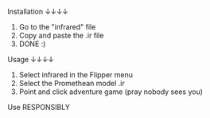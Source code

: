 Installation ↓↓↓↓
  1. Go to the "infrared" file
  2. Copy and paste the .ir file
  3. DONE :)

Usage ↓↓↓↓
  1. Select infrared in the Flipper menu
  2. Select the Promethean model .ir
  3. Point and click adventure game (pray nobody sees you)

Use RESPONSIBLY
